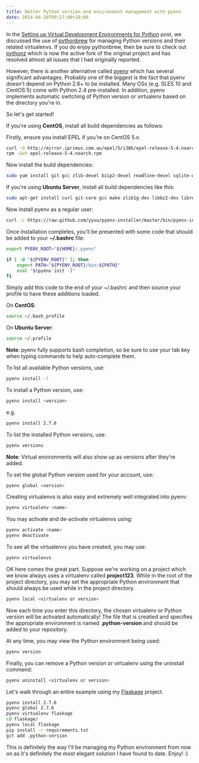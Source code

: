 ```yaml
---
title: Better Python version and environment management with pyenv
date: 2014-04-20T09:27:00+10:00
---
```


In the
[Setting up Virtual Development Environments for Python](/blog/2012/12/08/setting-up-virtual-development-environments-for-python/)
post, we discussed the use of
[pythonbrew](https://github.com/utahta/pythonbrew) for managing Python versions
and their related virtualenvs.  If you do enjoy pythonbrew, then be sure to
check out [pythonz](https://github.com/saghul/pythonz) which is now the active
fork of the original project and has resolved almost all issues that I had
originally reported.

However, there is another alternative called
[pyenv](https://github.com/yyuu/pyenv) which has several significant
advantages.  Probably one of the biggest is the fact that pyenv doesn't depend
on Python 2.6+ to be installed.  Many OSs (e.g. SLES 10 and CentOS 5) come with
Python 2.4 pre-installed.  In addition, pyenv implements automatic switching of
Python version or virtualenv based on the directory you're in.

So let's get started!

If you're using **CentOS**, install all build dependencies as follows:

Firstly, ensure you install EPEL if you're on CentOS 5.x:

``` bash
curl -O http://mirror.iprimus.com.au/epel/5/i386/epel-release-5-4.noarch.rpm
rpm -Uvh epel-release-5-4.noarch.rpm
```

Now install the build dependencies:

``` bash
sudo yum install git gcc zlib-devel bzip2-devel readline-devel sqlite-devel openssl-devel
```

If you're using **Ubuntu Server**, install all build dependencies like this:

``` bash
sudo apt-get install curl git-core gcc make zlib1g-dev libbz2-dev libreadline-dev libsqlite3-dev libssl-dev
```

Now install pyenv as a regular user:

``` bash
curl -L https://raw.github.com/yyuu/pyenv-installer/master/bin/pyenv-installer | bash
```

Once installation completes, you'll be presented with some code that should be
added to your **~/.bashrc** file:

``` bash
export PYENV_ROOT="${HOME}/.pyenv"

if [ -d "${PYENV_ROOT}" ]; then
    export PATH="${PYENV_ROOT}/bin:${PATH}"
    eval "$(pyenv init -)"
fi
```

Simply add this code to the end of your ~/.bashrc and then source your profile
to have these additions loaded.

On **CentOS**:

``` bash
source ~/.bash_profile
```

On **Ubuntu Server**:

``` bash
source ~/.profile
```

**Note**: pyenv fully supports bash completion, so be sure to use your tab key
when typing commands to help auto-complete them.

To list all available Python versions, use:

``` bash
pyenv install -l
```

To install a Python version, use:

``` bash
pyenv install <version>
```

e.g.

``` bash
pyenv install 2.7.6
```

To list the installed Python versions, use:

``` bash
pyenv versions
```

**Note**: Virtual environments will also show up as versions after they're
added.

To set the global Python version used for your account, use:

``` bash
pyenv global <version>
```

Creating virtualenvs is also easy and extremely well integrated into pyenv:

``` bash
pyenv virtualenv <name>
```

You may activate and de-activate virtualenvs using:

``` bash
pyenv activate <name>
pyenv deactivate
```

To see all the virtualenvs you have created, you may use:

``` bash
pyenv virtualenvs
```

OK here comes the great part.  Suppose we're working on a project which we know
always uses a virtualenv called **project123**.  While in the root of the
project directory, you may set the appropriate Python environment that should
always be used while in the project directory.

``` bash
pyenv local <virtualenv or version>
```

Now each time you enter this directory, the chosen virtualenv or Python version
will be activated automatically!  The file that is creatied and specifies the
appropriate environment is named **.python-version** and should be added to
your repository.

At any time, you may view the Python environment being used:

``` bash
pyenv version
```

Finally, you can remove a Python version or virtualenv using the uninstall
commend:

``` bash
pyenv uninstall <virtualenv or version>
```

Let's walk through an entire example using my
[Flaskage](https://github.com/fgimian/flaskage) project.

``` bash
pyenv install 2.7.6
pyenv global 2.7.6
pyenv virtualenv flaskage
cd flaskage/
pyenv local flaskage
pip install -r requirements.txt
git add .python-version
```

This is definitely the way I'll be managing my Python environment from now on
as it's definitely the most elegant solution I have found to date.  Enjoy! :)
